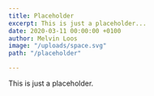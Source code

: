```yaml
---
title: Placeholder
excerpt: This is just a placeholder...
date: 2020-03-11 00:00:00 +0100
author: Melvin Loos
image: "/uploads/space.svg"
path: "/placeholder"

---
```

This is just a placeholder.